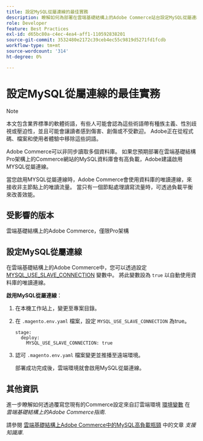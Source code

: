 ```yaml
---
title: 設定MySQL從屬連線的最佳實務
description: 瞭解如何為部署在雲端基礎結構上的Adobe Commerce站台設定MySQL從屬連線。
role: Developer
feature: Best Practices
exl-id: d65bc80a-c4ec-4ea4-aff1-110592838201
source-git-commit: 3532480e2172c39ceb4ec55c9819d5271fd1fcdb
workflow-type: tm+mt
source-wordcount: '314'
ht-degree: 0%

---
```


# 設定MySQL從屬連線的最佳實務

>[!NOTE]
>
>本文包含業界標準的軟體術語，有些人可能會認為這些術語帶有種族主義、性別歧視或壓迫性，並且可能會讓讀者感到傷害、創傷或不受歡迎。 Adobe正在從程式碼、檔案和使用者體驗中移除這些詞語。

Adobe Commerce可以非同步讀取多個資料庫。 如果您預期部署在雲端基礎結構Pro架構上的Commerce網站的MySQL資料庫會有高負載，Adobe建議啟用MYSQL從屬連線。

當您啟用MYSQL從屬連線時，Adobe Commerce會使用資料庫的唯讀連線，來接收非主節點上的唯讀流量。 當只有一個節點處理讀寫流量時，可透過負載平衡來改善效能。

## 受影響的版本

雲端基礎結構上的Adobe Commerce，僅限Pro架構

## 設定MySQL從屬連線

在雲端基礎結構上的Adobe Commerce中，您可以透過設定 [MYSQL_USE_SLAVE_CONNECTION](https://experienceleague.adobe.com/docs/commerce-cloud-service/user-guide/configure/env/stage/variables-deploy.html#mysql_use_slave_connection) 變數中。 將此變數設為 `true` 以自動使用資料庫的唯讀連線。

**啟用MySQL從屬連線**：

1. 在本機工作站上，變更至專案目錄。

1. 在 `.magento.env.yaml` 檔案，設定 `MYSQL_USE_SLAVE_CONNECTION` 為true。

   ```
   stage:
     deploy:
       MYSQL_USE_SLAVE_CONNECTION: true
   ```

1. 認可 `.magento.env.yaml` 檔案變更並推播至遠端環境。

   部署成功完成後，雲端環境就會啟用MySQL從屬連線。

## 其他資訊

進一步瞭解如何透過覆寫您現有的Commerce設定來自訂雲端環境 [環境變數](https://experienceleague.adobe.com/docs/commerce-cloud-service/user-guide/configure/env/configure-env-yaml.html#environment-variables) 在 _雲端基礎結構上的Adobe Commerce指南_.

請參閱 [雲端基礎結構上Adobe Commerce中的MySQL高負載瓶頸](https://experienceleague.adobe.com/docs/commerce-knowledge-base/kb/troubleshooting/database/mysql-high-load-bottleneck-in-magento-commerce-cloud.html) 中的文章 _支援知識庫_.
